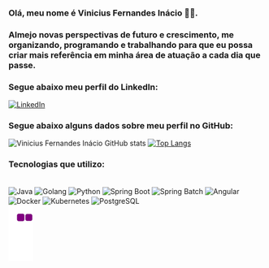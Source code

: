 
### Olá, meu nome é Vinicius Fernandes Inácio 👨‍💻.
### Almejo novas perspectivas de futuro e crescimento, me organizando, programando e trabalhando para que eu possa criar mais referência em minha área de atuação a cada dia que passe.

### Segue abaixo meu perfil do LinkedIn:

[![LinkedIn](https://img.shields.io/badge/LinkedIn-0077B5?style=for-the-badge&logo=linkedin&logoColor=white)](https://www.linkedin.com/in/viniciusfernandesdesenvolvedor/)

### Segue abaixo alguns dados sobre meu perfil no GitHub:

![Vinicius Fernandes Inácio GitHub stats](https://github-readme-stats.vercel.app/api?username=viniciusFernandesInacio&show_icons=true&theme=tokyonight)
[![Top Langs](https://github-readme-stats.vercel.app/api/top-langs/?username=viniciusFernandesInacio&layout=compact)](https://github.com/anuraghazra/github-readme-stats)

### Tecnologias que utilizo:

<div style="display: inline_block"><br/>
  <img align="center" alt="Java" src="https://img.shields.io/badge/Java-ED8B00?style=for-the-badge&logo=openjdk&logoColor=white" />
  <img align="center" alt="Golang" src="https://img.shields.io/badge/Go-00ADD8?style=for-the-badge&logo=go&logoColor=white" />
  <img align="center" alt="Python" src="https://img.shields.io/badge/Python-3776AB?style=for-the-badge&logo=python&logoColor=white" />
  <img align="center" alt="Spring Boot" src="https://img.shields.io/badge/Spring_Boot-6DB33F?style=for-the-badge&logo=spring-boot&logoColor=white" />
  <img align="center" alt="Spring Batch" src="https://img.shields.io/badge/Spring_Batch-6DB33F?style=for-the-badge&logo=spring&logoColor=white" />
  <img align="center" alt="Angular" src="https://img.shields.io/badge/Angular-DD0031?style=for-the-badge&logo=angular&logoColor=white" />
  <img align="center" alt="Docker" src="https://img.shields.io/badge/Docker-2496ED?style=for-the-badge&logo=docker&logoColor=white" />
  <img align="center" alt="Kubernetes" src="https://img.shields.io/badge/Kubernetes-326CE5?style=for-the-badge&logo=kubernetes&logoColor=white" />
  <img align="center" alt="PostgreSQL" src="https://img.shields.io/badge/PostgreSQL-316192?style=for-the-badge&logo=postgresql&logoColor=white" />
</div>

<img align="center" src="https://github.com/viniciusFernandesInacio/viniciusFernandesInacio/blob/output/github-contribution-grid-snake.gif">
